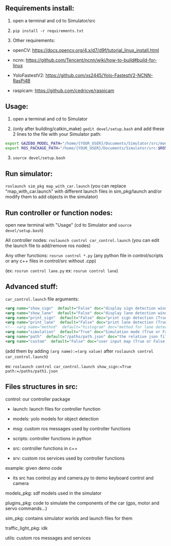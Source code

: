 
## Requirements install:

1. open a terminal and cd to Simulator/src

2. ```pip install -r requirements.txt```

3. Other requirements: 

- openCV: https://docs.opencv.org/4.x/d7/d9f/tutorial_linux_install.html

- ncnn: https://github.com/Tencent/ncnn/wiki/how-to-build#build-for-linux

- YoloFastestV2: https://github.com/xs2445/Yolo-FastestV2-NCNN-RasPi4B

- raspicam: https://github.com/cedricve/raspicam

## Usage:

1. open a terminal and cd to Simulator

2. (only after building/catkin_make) ```gedit devel/setup.bash``` and add these 2 lines to the file with your Simulator path:

```sh
export GAZEBO_MODEL_PATH="/home/{YOUR_USER}/Documents/Simulator/src/models_pkg:$GAZEBO_MODEL_PATH"
export ROS_PACKAGE_PATH="/home/{YOUR_USER}/Documents/Simulator/src:$ROS_PACKAGE_PATH"
```

3. ```source devel/setup.bash```

## Run simulator:

```roslaunch sim_pkg map_with_car.launch```
(you can replace "map_with_car.launch" with different launch files in sim_pkg/launch and/or modify them to add objects in the simulator)

## Run controller or function nodes:

open new terminal with "Usage" (cd to Simulator and ```source devel/setup.bash```)

All controller nodes: ```roslaunch control car_control.launch``` (you can edit the launch file to add/remove ros nodes)

Any other functions: ```rosrun control *.py``` (any python file in control/scripts or any c++ files in control/src without .cpp)

(ex: ```rosrun control lane.py```
ex: ```rosrun control lane```)

## Advanced stuff:

```car_control.launch``` file arguments:

```xml
<arg name="show_sign"  default="False" doc="display sign detection window (True or False)"/>
<arg name="show_lane"  default="False" doc="display lane detection window (True or False)"/>
<arg name="print_sign"  default="False" doc="print sign detection (True or False)"/>
<arg name="print_lane"  default="False" doc="print lane detection (True or False)"/>
<!-- <arg name="method"  default="histogram" doc="method for lane detection (histogram or houghlines)"/> -->
<arg name="simulation"  default="True" doc="Simulation mode (True or False)"/>
<arg name="path"  default="/paths/path.json" doc="the relative json file path to the planned path"/>
<arg name="custom"  default="False" doc="user input map (True or False)"/>
```

(add them by adding ```(arg name):=(arg value)``` after ```roslaunch control car_control.launch```)

ex: ```roslaunch control car_control.launch show_sign:=True path:=/paths/path1.json```

## Files structures in src:

control: our controller package

- launch: launch files for controller function

- models: yolo models for object detection

- msg: custom ros messages used by controller functions

- scripts: controller functions in python

- src: controller functions in c++

- srv: custom ros services used by controller functions

example: given demo code
- its src has control.py and camera.py to demo keyboard control and camera

models_pkg: sdf models used in the simulator

plugins_pkg: code to simulate the components of the car (gps, motor and servo commands...)

sim_pkg: contains simulator worlds and launch files for them

traffic_light_pkg: idk

utils: custom ros messages and services
